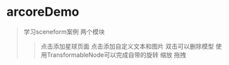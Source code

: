 # arcoreDemo
>学习sceneform案例
>两个模块
>>点击添加星球页面
>>点击添加自定义文本和图片
>双击可以删除模型
>使用TransformableNode可以完成自带的旋转 缩放 拖拽


